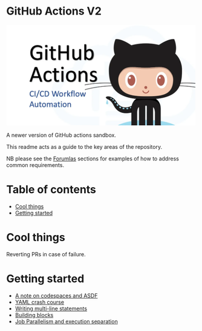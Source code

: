 <h1> GitHub Actions V2 </h1>

<img src="./img/maxresdefault.png" width="500"/>

A newer version of GitHub actions sandbox.

This readme acts as a guide to the key areas of the repository.

NB please see the [Forumlas](./0-formulas) sections for examples of how to address common requirements.

<h1>Table of contents</h1>

<!-- TOC -->
* [Cool things](#cool-things)
* [Getting started](#getting-started)
<!-- TOC -->

# Cool things

Reverting PRs in case of failure.

# Getting started

- [A note on codespaces and ASDF](./1-getting-started/getting-started.md#a-note-on-codespaces-and-asdf)
- [YAML crash course](./1-getting-started/getting-started.md#yaml-crash-starter)
- [Writing multi-line statements](./1-getting-started/getting-started.md#writing-multi-line-statements)
- [Building blocks](./1-getting-started/getting-started.md#building-blocks)
- [Job Parallelism and execution separation](./1-getting-started/getting-started.md#parallelism-and-execution-environment)




